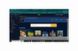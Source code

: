 <a href="Screenshot (2).png">
    <img src="Map/Screenshot (2).png" alt="movie logo" title="flax-movies" align="right" height="60" />
</a>
